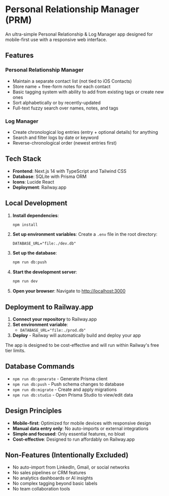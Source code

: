 # Personal Relationship Manager (PRM)

An ultra-simple Personal Relationship & Log Manager app designed for mobile-first use with a responsive web interface.

## Features

### Personal Relationship Manager

- Maintain a separate contact list (not tied to iOS Contacts)
- Store name + free-form notes for each contact
- Basic tagging system with ability to add from existing tags or create new ones
- Sort alphabetically or by recently-updated
- Full-text fuzzy search over names, notes, and tags

### Log Manager

- Create chronological log entries (entry + optional details) for anything
- Search and filter logs by date or keyword
- Reverse-chronological order (newest entries first)

## Tech Stack

- **Frontend**: Next.js 14 with TypeScript and Tailwind CSS
- **Database**: SQLite with Prisma ORM
- **Icons**: Lucide React
- **Deployment**: Railway.app

## Local Development

1. **Install dependencies**:

   ```bash
   npm install
   ```

2. **Set up environment variables**:
   Create a `.env` file in the root directory:

   ```env
   DATABASE_URL="file:./dev.db"
   ```

3. **Set up the database**:

   ```bash
   npm run db:push
   ```

4. **Start the development server**:

   ```bash
   npm run dev
   ```

5. **Open your browser**:
   Navigate to [http://localhost:3000](http://localhost:3000)

## Deployment to Railway.app

1. **Connect your repository** to Railway.app
2. **Set environment variable**:
   - `DATABASE_URL="file:./prod.db"`
3. **Deploy** - Railway will automatically build and deploy your app

The app is designed to be cost-effective and will run within Railway's free tier limits.

## Database Commands

- `npm run db:generate` - Generate Prisma client
- `npm run db:push` - Push schema changes to database
- `npm run db:migrate` - Create and apply migrations
- `npm run db:studio` - Open Prisma Studio to view/edit data

## Design Principles

- **Mobile-first**: Optimized for mobile devices with responsive design
- **Manual data entry only**: No auto-imports or external integrations
- **Simple and focused**: Only essential features, no bloat
- **Cost-effective**: Designed to run affordably on Railway.app

## Non-Features (Intentionally Excluded)

- No auto-import from LinkedIn, Gmail, or social networks
- No sales pipelines or CRM features
- No analytics dashboards or AI insights
- No complex tagging beyond basic labels
- No team collaboration tools
